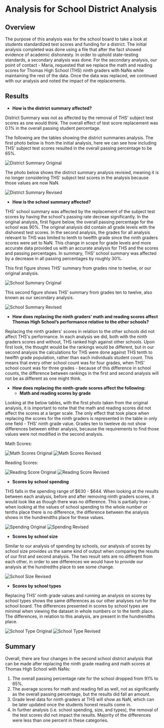 # Analysis for School District Analysis

## Overview
The purpose of this analysis was for the school board to take a look at students standardized test scores and funding for a district. The initial analysis completed was done using a file that after the fact showed evidence of academic dishonesty.  In order to uphold state-testing standards, a secondary analysis was done. For the secondary analysis, our point of contact - Maria, requested that we replace the math and reading scores for Thomas High School (THS) ninth graders with NaNs while maintaining the rest of the data. Once the data was replaced, we continued with our analysis and noted the impact of the replacements.

## Results
* **How is the district summary affected?**

District Summary was not as affected by the removal of THS' subject test scores as one would think. The overall effect of test score replacement was 0.1% in the overall passing student percentage.

The following are the tables showing the district summaries analysis. The first photo below is from the initial analysis, here we can see how including THS' subject test scores resulted in the overall passing percentage to be 65%. 

![District Summary Original](Resources/districtSummary_original.png)

The photo below shows the district summary analysis revisied, meaning it is no longer considering THS' subject test scores in the analysis because those values are now NaN.

![District Summary Revised](Resources/districtSummary_revised.png)

* **How is the school summary affected?**

THS' school summary was affected by the replacement of the subject test scores by having the school's passing rate decreae significantly. In the original analysis, first figure below, the overall passing percentage for the school was 90%. The original analysis did contain all grade levels with the dishonest test scores. In the second analysis, the grades for all analysis relevant to THS was limited to tenth to twelfth grade since the ninth graders scores were set to NaN. This change in scope for grade levels and more accurate data provided us with an accurate analysis for THS and the scores and passing percentages. In summary, THS' school summary was affected by a decrease in all passing percentages by roughly 30%.

This first figure shows THS' summary from grades nine to twelve, or our original analysis.

![School Summary Original](Resources/schoolSummary_original.png)

This second figure shows THS' summary from grades ten to twelve, also known as our secondary analysis.

![School Summary Revised](Resources/schoolSummary_revised.png)

* **How does replacing the ninth graders’ math and reading scores affect Thomas High School’s performance relative to the other schools?**

Replacing the ninth graders' scores in relation to the other schools did not affect THS's performance. In each analysis we did, both with the ninth graders scores and without, THS ranked high against other schools. Upon first look, the thought would be the rankings would be different, but in our second analysis the calculations for THS were done against THS tenth to twelfth grade population, rather than each individuals student count. This means that every other school count was for four grades, when THS' school count was for three grades - because of this difference in school counts, the difference between rankings in the first and second analysis will not be as different as one might think.

* **How does replacing the ninth-grade scores affect the following:**
  * **Math and reading scores by grade**
  
Looking at the below tables, with the first photo taken from the original analysis, it is important to notw that the math and reading scores did not affect the scores at a larger scale. The only effect that took place when replacing the scores for the ninth graders is represented in the table in only one field - THS' ninth grade value. Grades ten to tweleve do not show differences between either analysis, because the requirements to find those values were not modified in the second analysis.
 
 Math Scores:
 
![Math Scores Original](Resources/mathScores_original.png) 
![Math Scores Revised](Resources/mathScores_revised.png)

Reading Scores: 

![Reading Score Original](Resources/readingScore_original.png)
![Reading Score Revised](Resources/readingScore_revisied.png)

  * **Scores by school spending**

THS falls in the spending range of $630 - $644. When looking at the results between each analysis, before and after removing ninth graders scores, it would look like as though there was no difference. This is partially true - when looking at the values of school spending to the whole number or tenths place there is no difference, the difference between the analysis shows in the hundrendths place for these values. 

![Spending Original](Resources/spending_original.png)
![Spending Revised](Resources/spending_revisied.png)

  * **Scores by school size**

Similar to our analysis of spending by schools, our analysis of scores by school size provides us the same kind of output when comparing the results of our first and second analysis. The two result sets are no different from each other, in order to see differences we would have to provide our analysis at the hundredths place to see some change. 

![School Size Revised](Resources/schoolSize_revised.png)

  * **Scores by school types**

Replacing THS' ninth grade values and running an analysis on scores by school types shows the same differences as our other analyses run for the school board. The differences presented in scores by school types are minimal when viewing the dataset in whole numbers or to the tenth place. The differences, in relation to this analysis, are present in the hundrendths  place.

![School Type Original](Resources/schoolType_original.png)
![School Type Revised](Resources/schoolType_revisied.png)

## Summary

Overall, there are four changes in the second school district analysis that can be made after replacing the ninth grade reading and math scores at Thomas High School with NaNs:
1. The overall passing percentage rate for the school dropped from 91% to 65%.
2. The average scores for math and reading fell as well, not as significantly as the overall passing percentage, but the results did fall an amount. 
3. Grade level data for ninth graders at THS will show as NaN, which can be later updated once the students honest results come in.
4. In further analysis (i.e. school spending, size, and types), the removal of the test scores did not impact the results. Majority of the differences were less than one percent in these categories.

